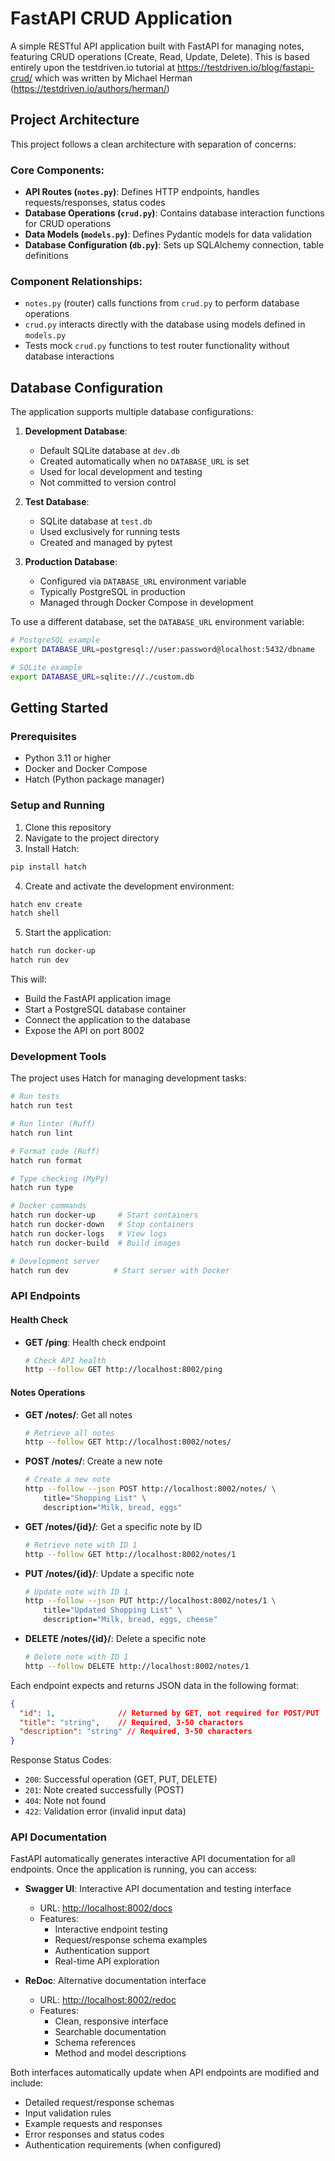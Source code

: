 # FastAPI CRUD Application

A simple RESTful API application built with FastAPI for managing notes, featuring CRUD operations (Create, Read, Update, Delete). This is based entirely upon the testdriven.io tutorial at https://testdriven.io/blog/fastapi-crud/ which was written by Michael Herman (https://testdriven.io/authors/herman/)

## Project Architecture

This project follows a clean architecture with separation of concerns:

### Core Components:

- **API Routes (`notes.py`)**: Defines HTTP endpoints, handles requests/responses, status codes
- **Database Operations (`crud.py`)**: Contains database interaction functions for CRUD operations
- **Data Models (`models.py`)**: Defines Pydantic models for data validation
- **Database Configuration (`db.py`)**: Sets up SQLAlchemy connection, table definitions

### Component Relationships:

- `notes.py` (router) calls functions from `crud.py` to perform database operations
- `crud.py` interacts directly with the database using models defined in `models.py`
- Tests mock `crud.py` functions to test router functionality without database interactions

## Database Configuration

The application supports multiple database configurations:

1. **Development Database**: 
   - Default SQLite database at `dev.db`
   - Created automatically when no `DATABASE_URL` is set
   - Used for local development and testing
   - Not committed to version control

2. **Test Database**:
   - SQLite database at `test.db`
   - Used exclusively for running tests
   - Created and managed by pytest

3. **Production Database**:
   - Configured via `DATABASE_URL` environment variable
   - Typically PostgreSQL in production
   - Managed through Docker Compose in development

To use a different database, set the `DATABASE_URL` environment variable:
```bash
# PostgreSQL example
export DATABASE_URL=postgresql://user:password@localhost:5432/dbname

# SQLite example
export DATABASE_URL=sqlite:///./custom.db
```

## Getting Started

### Prerequisites

- Python 3.11 or higher
- Docker and Docker Compose
- Hatch (Python package manager)

### Setup and Running

1. Clone this repository
2. Navigate to the project directory
3. Install Hatch:
```bash
pip install hatch
```

4. Create and activate the development environment:
```bash
hatch env create
hatch shell
```

5. Start the application:
```bash
hatch run docker-up
hatch run dev
```

This will:
- Build the FastAPI application image
- Start a PostgreSQL database container
- Connect the application to the database
- Expose the API on port 8002

### Development Tools

The project uses Hatch for managing development tasks:

```bash
# Run tests
hatch run test

# Run linter (Ruff)
hatch run lint

# Format code (Ruff)
hatch run format

# Type checking (MyPy)
hatch run type

# Docker commands
hatch run docker-up     # Start containers
hatch run docker-down   # Stop containers
hatch run docker-logs   # View logs
hatch run docker-build  # Build images

# Development server
hatch run dev          # Start server with Docker
```

### API Endpoints

#### Health Check
- **GET /ping**: Health check endpoint
  ```bash
  # Check API health
  http --follow GET http://localhost:8002/ping
  ```

#### Notes Operations
- **GET /notes/**: Get all notes
  ```bash
  # Retrieve all notes
  http --follow GET http://localhost:8002/notes/
  ```

- **POST /notes/**: Create a new note
  ```bash
  # Create a new note
  http --follow --json POST http://localhost:8002/notes/ \
      title="Shopping List" \
      description="Milk, bread, eggs"
  ```

- **GET /notes/{id}/**: Get a specific note by ID
  ```bash
  # Retrieve note with ID 1
  http --follow GET http://localhost:8002/notes/1
  ```

- **PUT /notes/{id}/**: Update a specific note
  ```bash
  # Update note with ID 1
  http --follow --json PUT http://localhost:8002/notes/1 \
      title="Updated Shopping List" \
      description="Milk, bread, eggs, cheese"
  ```

- **DELETE /notes/{id}/**: Delete a specific note
  ```bash
  # Delete note with ID 1
  http --follow DELETE http://localhost:8002/notes/1
  ```

Each endpoint expects and returns JSON data in the following format:
```json
{
  "id": 1,              // Returned by GET, not required for POST/PUT
  "title": "string",    // Required, 3-50 characters
  "description": "string" // Required, 3-50 characters
}
```

Response Status Codes:
- `200`: Successful operation (GET, PUT, DELETE)
- `201`: Note created successfully (POST)
- `404`: Note not found
- `422`: Validation error (invalid input data)

### API Documentation

FastAPI automatically generates interactive API documentation for all endpoints. Once the application is running, you can access:

- **Swagger UI**: Interactive API documentation and testing interface
  - URL: [http://localhost:8002/docs](http://localhost:8002/docs)
  - Features:
    - Interactive endpoint testing
    - Request/response schema examples
    - Authentication support
    - Real-time API exploration

- **ReDoc**: Alternative documentation interface
  - URL: [http://localhost:8002/redoc](http://localhost:8002/redoc)
  - Features:
    - Clean, responsive interface
    - Searchable documentation
    - Schema references
    - Method and model descriptions

Both interfaces automatically update when API endpoints are modified and include:
- Detailed request/response schemas
- Input validation rules
- Example requests and responses
- Error responses and status codes
- Authentication requirements (when configured)
